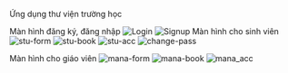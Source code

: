Ứng dụng thư viện trường học

Màn hình đăng ký, đăng nhập
![Login](https://github.com/user-attachments/assets/90a8a8a8-7642-4539-9768-440efccf1d00)
![Signup](https://github.com/user-attachments/assets/dfe28de7-23ee-4edf-81e3-f207968dc01a)
Màn hình cho sinh viên
![stu-form](https://github.com/user-attachments/assets/89bced40-651f-4152-aaa4-675075b0ec1b)
![stu-book](https://github.com/user-attachments/assets/bdc2e278-ab0b-48e4-b028-0f47d3dac8e3)
![stu-acc](https://github.com/user-attachments/assets/e001cc8c-f3f2-4dec-9d53-5f95049a47f4)
![change-pass](https://github.com/user-attachments/assets/da0267b7-68ac-41d4-8328-75d3591061f6)

Màn hình cho giáo viên
![mana-form](https://github.com/user-attachments/assets/71bbe2e8-7b6e-402c-974c-81dcdae08aeb)
![mana-book](https://github.com/user-attachments/assets/f68f687e-7ff1-4b1d-a063-d151c7bc836c)
![mana_acc](https://github.com/user-attachments/assets/f43645e5-2c25-4e24-aa53-8c1fcb3fb390)
